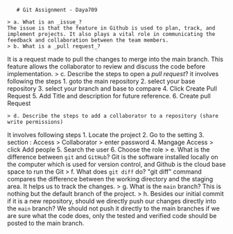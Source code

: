        # Git Assignment - Daya709

    > a. What is an _issue_?
    The issue is that the feature in Github is used to plan, track, and implement projects. It also plays a vital role in communicating the feedback and collaboration between the team members.
    > b. What is a _pull request_?
It is a request made to pull the changes to merge into the main branch. This feature allows the collaborator to review and discuss the code before implementation.
    > c. Describe the steps to open a _pull request_?
it involves following the steps
    1. goto the main repository
    2. select your base repository
    3. select your branch and base to compare
    4. Click Create Pull Request
    5. Add Title and description for future reference.
    6. Create pull Request
       
    > d. Describe the steps to add a collaborator to a repository (share write permissions)
It involves following steps
    1. Locate the project
    2. Go to the setting
    3. section : Access > Collaborator > enter password
    4. Mangage Access > click Add people
    5. Search the user
    6. Choose the role
    > e. What is the difference between `git` and `GitHub`?
Git is the software installed locally on the computer which is used for version control, and Github is the cloud base space to run the Git
    > f. What does `git diff` do?
"git diff" command compares the difference between the working directory and the staging area. It helps us to track the changes.
    > g. What is the `main` branch?
This is nothing but the default branch of the project.
    > h. Besides our initial commit if it is a new repository, should we directly push our changes directly into the `main` branch?
   We should not push it directly to the main branches if we are sure what the code does, only the tested and verified code should be posted to the main branch.
